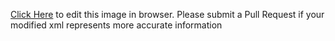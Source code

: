 [Click Here](https://www.draw.io/?title=3stage.xml&url=https://raw.githubusercontent.com/librecores/riscv-sodor/master/doc/3stage.xml) to edit this image in browser. Please submit a Pull Request if your modified xml represents more accurate information
